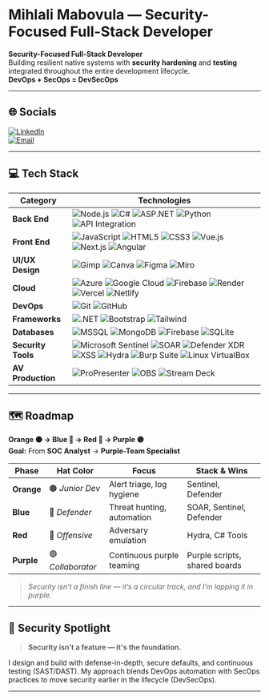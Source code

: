 # Mihlali Mabovula — Security-Focused Full-Stack Developer

**Security-Focused Full-Stack Developer**  
Building resilient native systems with **security hardening** and **testing** integrated throughout the entire development lifecycle.  
**DevOps + SecOps = DevSecOps**

---

## 🌐 Socials
[![LinkedIn](https://img.shields.io/badge/LinkedIn-Connect-%230077B5?logo=linkedin)](https://linkedin.com/in/mihlali-8934528-mabovula)  
[![Email](https://img.shields.io/badge/Email-Contact-%23D14836?logo=gmail)](mailto:mihlalimabovula597@gmail.com)

---

## 💻 Tech Stack

| **Category**       | **Technologies** |
|--------------------|------------------|
| **Back End**       | ![Node.js](https://img.shields.io/badge/-Node.js-339933?logo=nodedotjs) ![C#](https://img.shields.io/badge/-C%23-239120?logo=csharp) ![ASP.NET](https://img.shields.io/badge/-ASP.NET-512BD4?logo=dotnet) ![Python](https://img.shields.io/badge/-Python-3776AB?logo=python&logoColor=white) ![API Integration](https://img.shields.io/badge/-API%20Integration-FF6F00?logo=swagger) |
| **Front End**      | ![JavaScript](https://img.shields.io/badge/-JavaScript-F7DF1E?logo=javascript&logoColor=black) ![HTML5](https://img.shields.io/badge/-HTML5-E34F26?logo=html5) ![CSS3](https://img.shields.io/badge/-CSS3-1572B6?logo=css3) ![Vue.js](https://img.shields.io/badge/-Vue.js-4FC08D?logo=vuedotjs) ![Next.js](https://img.shields.io/badge/-Next.js-000000?logo=nextdotjs) ![Angular](https://img.shields.io/badge/-Angular-DD0031?logo=angular) |
| **UI/UX Design**   | ![Gimp](https://img.shields.io/badge/-GIMP-5C5543?logo=gimp) ![Canva](https://img.shields.io/badge/-Canva-00C4CC?logo=canva) ![Figma](https://img.shields.io/badge/-Figma-F24E1E?logo=figma) ![Miro](https://img.shields.io/badge/-Miro-F2D522?logo=miro) |
| **Cloud**          | ![Azure](https://img.shields.io/badge/-Azure-0078D4?logo=microsoftazure) ![Google Cloud](https://img.shields.io/badge/-GCP-4285F4?logo=googlecloud) ![Firebase](https://img.shields.io/badge/-Firebase-FFCA28?logo=firebase&logoColor=black) ![Render](https://img.shields.io/badge/-Render-00A6FF?logo=render) ![Vercel](https://img.shields.io/badge/-Vercel-000000?logo=vercel) ![Netlify](https://img.shields.io/badge/-Netlify-00C7B7?logo=netlify) |
| **DevOps**         | ![Git](https://img.shields.io/badge/-Git-F05032?logo=git) ![GitHub](https://img.shields.io/badge/-GitHub-181717?logo=github) |
| **Frameworks**     | ![.NET](https://img.shields.io/badge/-.NET-512BD4?logo=dotnet) ![Bootstrap](https://img.shields.io/badge/-Bootstrap-7952B3?logo=bootstrap) ![Tailwind](https://img.shields.io/badge/-Tailwind_CSS-38B2AC?logo=tailwind-css) |
| **Databases**      | ![MSSQL](https://img.shields.io/badge/-SQL%20Server-CC2927?logo=microsoftsqlserver) ![MongoDB](https://img.shields.io/badge/-MongoDB-47A248?logo=mongodb) ![Firebase](https://img.shields.io/badge/-Firebase-FFCA28?logo=firebase&logoColor=black) ![SQLite](https://img.shields.io/badge/-SQLite-003B57?logo=sqlite) |
| **Security Tools** | ![Microsoft Sentinel](https://img.shields.io/badge/-Microsoft_Sentinel-0078D4?logo=microsoft) ![SOAR](https://img.shields.io/badge/-SOAR-0078D4?logo=microsoft) ![Defender XDR](https://img.shields.io/badge/-Defender_XDR-0078D4?logo=microsoft) ![XSS](https://img.shields.io/badge/-XSS-FF6B6B) ![Hydra](https://img.shields.io/badge/-Hydra-2E8B57?logo=hackaday&logoColor=white) ![Burp Suite](https://img.shields.io/badge/-Burp_Suite-FF6633?logo=portswigger) ![Linux VirtualBox](https://img.shields.io/badge/-VirtualBox-183A61?logo=virtualbox) |
| **AV Production**  | ![ProPresenter](https://img.shields.io/badge/-ProPresenter-1D4ED7?logo=propresenter) ![OBS](https://img.shields.io/badge/-OBS-302E31?logo=obsstudio) ![Stream Deck](https://img.shields.io/badge/-Stream_Deck-1E1E1E?logo=elgato) |

---

## 🗺️ Roadmap  
**Orange 🟠 → Blue 🔵 → Red 🔴 → Purple 🟣**  
**Goal:** From **SOC Analyst** → **Purple-Team Specialist**

| **Phase**    | **Hat Color** | **Focus**              | **Stack & Wins**             |
|--------------|---------------|------------------------|-------------------------------|
| **Orange**   | 🟠 *Junior Dev* | Alert triage, log hygiene | Sentinel, Defender |
| **Blue**     | 🔵 *Defender*  | Threat hunting, automation | SOAR, Sentinel, Defender |
| **Red**      | 🔴 *Offensive* | Adversary emulation       | Hydra, C# Tools |
| **Purple**   | 🟣 *Collaborator* | Continuous purple teaming | Purple scripts, shared boards |

> *Security isn’t a finish line — it’s a circular track, and I’m lapping it in purple.*

---

## 🔐 Security Spotlight

> **Security isn't a feature — it's the foundation.**

I design and build with defense-in-depth, secure defaults, and continuous testing (SAST/DAST). My approach blends DevOps automation with SecOps practices to move security earlier in the lifecycle (DevSecOps).

---

